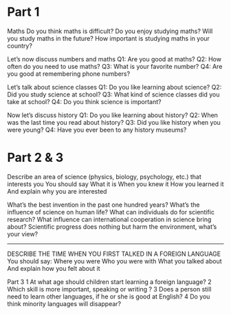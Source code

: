 Part 1
======

Maths
Do you think maths is difficult?
Do you enjoy studying maths?
Will you study maths in the future?
How important is studying maths in your country?

Let’s now discuss numbers and maths
Q1: Are you good at maths?
Q2: How often do you need to use maths?
Q3: What is your favorite number?
Q4: Are you good at remembering phone numbers?

Let’s talk about science classes
Q1: Do you like learning about science?
Q2: Did you study science at school?
Q3: What kind of science classes did you take at school?
Q4: Do you think science is important?

Now let’s discuss history
Q1: Do you like learning about history?
Q2: When was the last time you read about history?
Q3: Did you like history when you were young?
Q4: Have you ever been to any history museums?



Part 2 & 3
===========

Describe an area of science (physics, biology, psychology, etc.) that interests you
You should say
What it is
When you knew it
How you learned it
And explain why you are interested

What’s the best invention in the past one hundred years?
What’s the influence of science on human life?
What can individuals do for scientific research?
What influence can international cooperation in science bring about?
Scientific progress does nothing but harm the environment, what’s your view?

---

DESCRIBE THE TIME WHEN YOU FIRST TALKED IN A FOREIGN LANGUAGE
You should say:
Where you were
Who you were with
What you talked about
And explain how you felt about it

Part 3
1 At what age should children start learning a foreign language?
2 Which skill is more important, speaking or writing ?
3 Does a person still need to learn other languages, if he or she is good at English?
4 Do you think minority languages will disappear?
